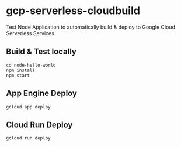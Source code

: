 # gcp-serverless-cloudbuild
Test Node Application to automatically build &amp; deploy to Google Cloud Serverless Services

## Build & Test locally
```
cd node-hello-world
npm install
npm start
```

## App Engine Deploy
```
gcloud app deploy
```

## Cloud Run Deploy
```
gcloud run deploy
```